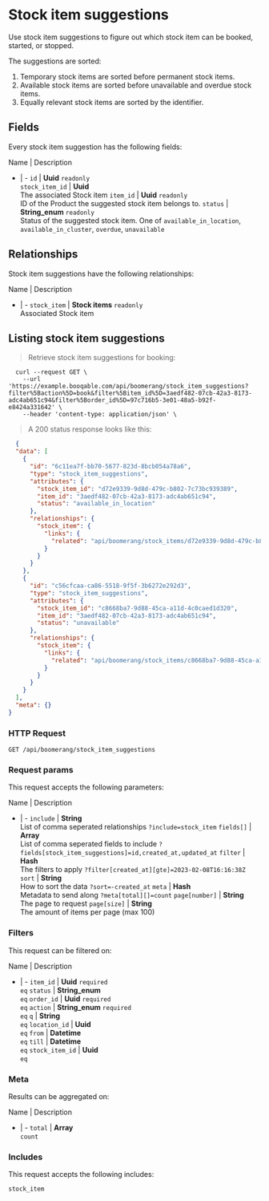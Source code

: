 # Stock item suggestions

Use stock item suggestions to figure out which stock item can be booked,
started, or stopped.

The suggestions are sorted:
  1. Temporary stock items are sorted before permanent stock items.
  2. Available stock items are sorted before unavailable and overdue stock items.
  3. Equally relevant stock items are sorted by the identifier.

## Fields
Every stock item suggestion has the following fields:

Name | Description
- | -
`id` | **Uuid** `readonly`<br>
`stock_item_id` | **Uuid** <br>The associated Stock item
`item_id` | **Uuid** `readonly`<br>ID of the Product the suggested stock item belongs to.
`status` | **String_enum** `readonly`<br>Status of the suggested stock item. One of `available_in_location`, `available_in_cluster`, `overdue`, `unavailable` 


## Relationships
Stock item suggestions have the following relationships:

Name | Description
- | -
`stock_item` | **Stock items** `readonly`<br>Associated Stock item


## Listing stock item suggestions



> Retrieve stock item suggestions for booking:

```shell
  curl --request GET \
    --url 'https://example.booqable.com/api/boomerang/stock_item_suggestions?filter%5Baction%5D=book&filter%5Bitem_id%5D=3aedf482-07cb-42a3-8173-adc4ab651c94&filter%5Border_id%5D=97c716b5-3e01-48a5-b92f-e8424a331642' \
    --header 'content-type: application/json' \
```

> A 200 status response looks like this:

```json
  {
  "data": [
    {
      "id": "6c11ea7f-bb70-5677-823d-8bcb054a78a6",
      "type": "stock_item_suggestions",
      "attributes": {
        "stock_item_id": "d72e9339-9d8d-479c-b802-7c73bc939389",
        "item_id": "3aedf482-07cb-42a3-8173-adc4ab651c94",
        "status": "available_in_location"
      },
      "relationships": {
        "stock_item": {
          "links": {
            "related": "api/boomerang/stock_items/d72e9339-9d8d-479c-b802-7c73bc939389"
          }
        }
      }
    },
    {
      "id": "c56cfcaa-ca86-5518-9f5f-3b6272e292d3",
      "type": "stock_item_suggestions",
      "attributes": {
        "stock_item_id": "c8668ba7-9d88-45ca-a11d-4c0caed1d320",
        "item_id": "3aedf482-07cb-42a3-8173-adc4ab651c94",
        "status": "unavailable"
      },
      "relationships": {
        "stock_item": {
          "links": {
            "related": "api/boomerang/stock_items/c8668ba7-9d88-45ca-a11d-4c0caed1d320"
          }
        }
      }
    }
  ],
  "meta": {}
}
```

### HTTP Request

`GET /api/boomerang/stock_item_suggestions`

### Request params

This request accepts the following parameters:

Name | Description
- | -
`include` | **String** <br>List of comma seperated relationships `?include=stock_item`
`fields[]` | **Array** <br>List of comma seperated fields to include `?fields[stock_item_suggestions]=id,created_at,updated_at`
`filter` | **Hash** <br>The filters to apply `?filter[created_at][gte]=2023-02-08T16:16:38Z`
`sort` | **String** <br>How to sort the data `?sort=-created_at`
`meta` | **Hash** <br>Metadata to send along `?meta[total][]=count`
`page[number]` | **String** <br>The page to request
`page[size]` | **String** <br>The amount of items per page (max 100)


### Filters

This request can be filtered on:

Name | Description
- | -
`item_id` | **Uuid** `required`<br>`eq`
`status` | **String_enum** <br>`eq`
`order_id` | **Uuid** `required`<br>`eq`
`action` | **String_enum** `required`<br>`eq`
`q` | **String** <br>`eq`
`location_id` | **Uuid** <br>`eq`
`from` | **Datetime** <br>`eq`
`till` | **Datetime** <br>`eq`
`stock_item_id` | **Uuid** <br>`eq`


### Meta

Results can be aggregated on:

Name | Description
- | -
`total` | **Array** <br>`count`


### Includes

This request accepts the following includes:

`stock_item`





